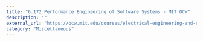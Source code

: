 ```yaml
---
title: "6.172 Performance Engineering of Software Systems - MIT OCW"
description: ""
external_url: "https://ocw.mit.edu/courses/electrical-engineering-and-computer-science/6-172-performance-engineering-of-software-systems-fall-2018/"
category: "Miscellaneous"
---
```

